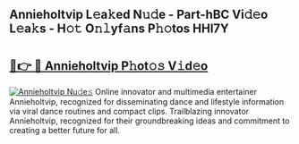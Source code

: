 ## Annieholtvip L𝚎a𝚔ed N𝚞𝚍e - Part-hBC Vi𝚍𝚎o L𝚎a𝚔s - H𝚘𝚝 O𝚗𝚕yf𝚊ns P𝚑𝚘tos HHl7Y

# <h2><a href="http://kf6ga9.oniu.top/?m=Annieholtvip">🔗👉 🔴 Annieholtvip P𝚑ot𝚘𝚜 V𝚒d𝚎o</a></h2>

[![Annieholtvip Nu𝚍e𝚜](https://i.imgur.com/0qMVB7G.gif)](http://kf6ga9.oniu.top/?m=Annieholtvip)
Online innovator and multimedia entertainer Annieholtvip, recognized for disseminating dance and lifestyle information via viral dance routines and compact clips. Trailblazing innovator Annieholtvip, recognized for their groundbreaking ideas and commitment to creating a better future for all.  
